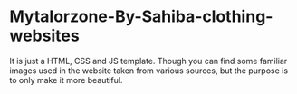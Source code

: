 # Mytalorzone-By-Sahiba-clothing-websites
It is just a HTML, CSS and JS template. Though you can find some familiar images used in the website taken from various sources, but the purpose is to only make it more beautiful.

